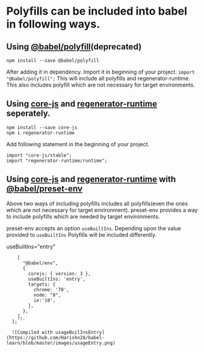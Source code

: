 # Polyfills can be included into babel in following ways.

## Using [@babel/polyfill](https://babeljs.io/docs/en/babel-polyfill)(deprecated)
 
 ```npm install --save @babel/polyfill```
 
 After adding it in dependency. Import it in beginning of your project.
 ```import "@babel/polyfill";```
This will include all polyfills and regenerator-runtime. This also includes polyfill which are not necessary for target environments.

## Using [core-js](https://github.com/zloirock/core-js) and [regenerator-runtime](https://github.com/facebook/regenerator/tree/master/packages/regenerator-runtime) seperately.
```
npm install --save core-js
npm i regenerator-runtime
```
Add following statement in the beginning of your project.
```
import "core-js/stable";
import "regenerator-runtime/runtime";
```

## Using [core-js](https://github.com/zloirock/core-js) and [regenerator-runtime](https://github.com/facebook/regenerator/tree/master/packages/regenerator-runtime) with [@babel/preset-env](https://babeljs.io/docs/en/babel-preset-env)

Above two ways of including polyfills includes all polyfills(even the ones which are not necessary for target environment). preset-env provides a way to include polyfills which are needed by target environments.

preset-env accepts an option ```useBuiltIns```. Depending upon the value provided to ```useBuiltIns``` Polyfills will be included differently.

useBuiltIns="entry"

```const presets = [
    [
      "@babel/env",
      {
        corejs: { version: 3 },
        useBuiltIns: 'entry',
        targets: {
          chrome: '70',
          node: "8",
          ie:'10',
        },
      },
    ],
  ];```
  
  ![Compiled with usageBuilInsEntry](https://github.com/Harishn28/babel-learn/blob/master/images/usageEntry.png)
